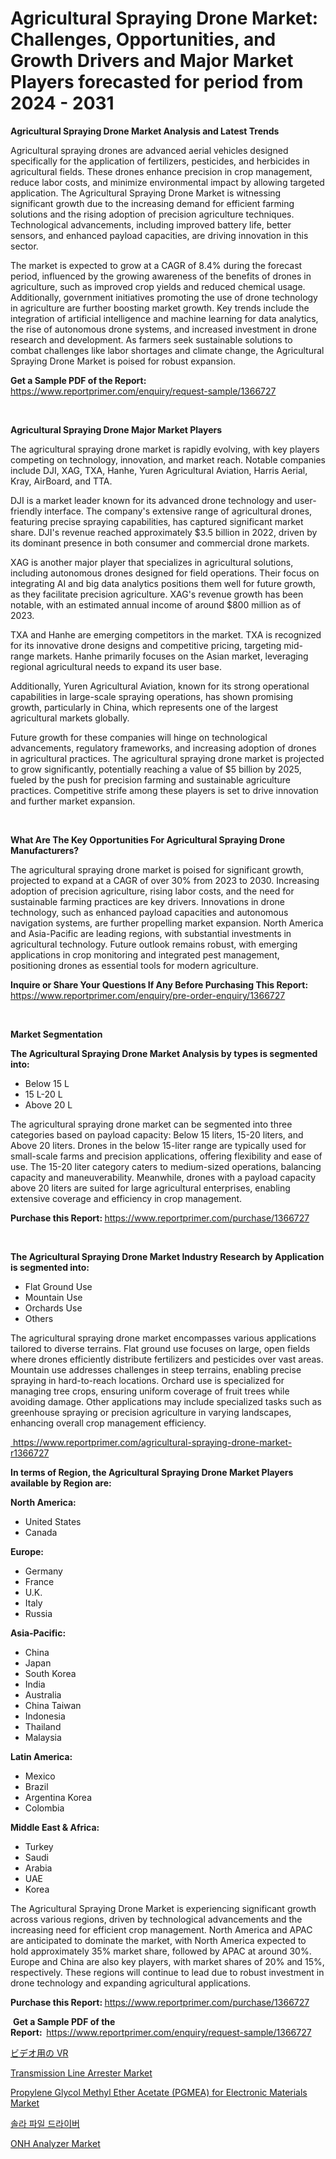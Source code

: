 <p><h1>Agricultural Spraying Drone Market: Challenges, Opportunities, and Growth Drivers and Major Market Players forecasted for period from 2024 - 2031</h1></p><p><strong>Agricultural Spraying Drone Market Analysis and Latest Trends</strong></p>
<p><p>Agricultural spraying drones are advanced aerial vehicles designed specifically for the application of fertilizers, pesticides, and herbicides in agricultural fields. These drones enhance precision in crop management, reduce labor costs, and minimize environmental impact by allowing targeted application. The Agricultural Spraying Drone Market is witnessing significant growth due to the increasing demand for efficient farming solutions and the rising adoption of precision agriculture techniques. Technological advancements, including improved battery life, better sensors, and enhanced payload capacities, are driving innovation in this sector.</p><p>The market is expected to grow at a CAGR of 8.4% during the forecast period, influenced by the growing awareness of the benefits of drones in agriculture, such as improved crop yields and reduced chemical usage. Additionally, government initiatives promoting the use of drone technology in agriculture are further boosting market growth. Key trends include the integration of artificial intelligence and machine learning for data analytics, the rise of autonomous drone systems, and increased investment in drone research and development. As farmers seek sustainable solutions to combat challenges like labor shortages and climate change, the Agricultural Spraying Drone Market is poised for robust expansion.</p></p>
<p><strong>Get a Sample PDF of the Report:&nbsp;</strong> <a href="https://www.reportprimer.com/enquiry/request-sample/1366727">https://www.reportprimer.com/enquiry/request-sample/1366727</a></p>
<p>&nbsp;</p>
<p><strong>Agricultural Spraying Drone Major Market Players</strong></p>
<p><p>The agricultural spraying drone market is rapidly evolving, with key players competing on technology, innovation, and market reach. Notable companies include DJI, XAG, TXA, Hanhe, Yuren Agricultural Aviation, Harris Aerial, Kray, AirBoard, and TTA.</p><p>DJI is a market leader known for its advanced drone technology and user-friendly interface. The company's extensive range of agricultural drones, featuring precise spraying capabilities, has captured significant market share. DJI's revenue reached approximately $3.5 billion in 2022, driven by its dominant presence in both consumer and commercial drone markets.</p><p>XAG is another major player that specializes in agricultural solutions, including autonomous drones designed for field operations. Their focus on integrating AI and big data analytics positions them well for future growth, as they facilitate precision agriculture. XAG's revenue growth has been notable, with an estimated annual income of around $800 million as of 2023.</p><p>TXA and Hanhe are emerging competitors in the market. TXA is recognized for its innovative drone designs and competitive pricing, targeting mid-range markets. Hanhe primarily focuses on the Asian market, leveraging regional agricultural needs to expand its user base. </p><p>Additionally, Yuren Agricultural Aviation, known for its strong operational capabilities in large-scale spraying operations, has shown promising growth, particularly in China, which represents one of the largest agricultural markets globally.</p><p>Future growth for these companies will hinge on technological advancements, regulatory frameworks, and increasing adoption of drones in agricultural practices. The agricultural spraying drone market is projected to grow significantly, potentially reaching a value of $5 billion by 2025, fueled by the push for precision farming and sustainable agriculture practices. Competitive strife among these players is set to drive innovation and further market expansion.</p></p>
<p>&nbsp;</p>
<p><strong>What Are The Key Opportunities For Agricultural Spraying Drone Manufacturers?</strong></p>
<p><p>The agricultural spraying drone market is poised for significant growth, projected to expand at a CAGR of over 30% from 2023 to 2030. Increasing adoption of precision agriculture, rising labor costs, and the need for sustainable farming practices are key drivers. Innovations in drone technology, such as enhanced payload capacities and autonomous navigation systems, are further propelling market expansion. North America and Asia-Pacific are leading regions, with substantial investments in agricultural technology. Future outlook remains robust, with emerging applications in crop monitoring and integrated pest management, positioning drones as essential tools for modern agriculture.</p></p>
<p><strong>Inquire or Share Your Questions If Any Before Purchasing This Report:</strong> <a href="https://www.reportprimer.com/enquiry/pre-order-enquiry/1366727">https://www.reportprimer.com/enquiry/pre-order-enquiry/1366727</a></p>
<p>&nbsp;</p>
<p><strong>Market Segmentation</strong></p>
<p><strong>The Agricultural Spraying Drone Market Analysis by types is segmented into:</strong></p>
<p><ul><li>Below 15 L</li><li>15 L-20 L</li><li>Above 20 L</li></ul></p>
<p><p>The agricultural spraying drone market can be segmented into three categories based on payload capacity: Below 15 liters, 15-20 liters, and Above 20 liters. Drones in the below 15-liter range are typically used for small-scale farms and precision applications, offering flexibility and ease of use. The 15-20 liter category caters to medium-sized operations, balancing capacity and maneuverability. Meanwhile, drones with a payload capacity above 20 liters are suited for large agricultural enterprises, enabling extensive coverage and efficiency in crop management.</p></p>
<p><strong>Purchase this Report:&nbsp;</strong><a href="https://www.reportprimer.com/purchase/1366727">https://www.reportprimer.com/purchase/1366727</a></p>
<p>&nbsp;</p>
<p><strong>The Agricultural Spraying Drone Market Industry Research by Application is segmented into:</strong></p>
<p><ul><li>Flat Ground Use</li><li>Mountain Use</li><li>Orchards Use</li><li>Others</li></ul></p>
<p><p>The agricultural spraying drone market encompasses various applications tailored to diverse terrains. Flat ground use focuses on large, open fields where drones efficiently distribute fertilizers and pesticides over vast areas. Mountain use addresses challenges in steep terrains, enabling precise spraying in hard-to-reach locations. Orchard use is specialized for managing tree crops, ensuring uniform coverage of fruit trees while avoiding damage. Other applications may include specialized tasks such as greenhouse spraying or precision agriculture in varying landscapes, enhancing overall crop management efficiency.</p></p>
<p><a href="https://www.reportprimer.com/agricultural-spraying-drone-market-r1366727">&nbsp;https://www.reportprimer.com/agricultural-spraying-drone-market-r1366727</a></p>
<p><strong>In terms of Region, the Agricultural Spraying Drone Market Players available by Region are:</strong></p>
<p>
    <p> <strong> North America: </strong>
        <ul>
            <li>United States</li>
            <li>Canada</li>
        </ul>
        </p> 
    <p> <strong> Europe: </strong>
        <ul>
            <li>Germany</li>
            <li>France</li>
            <li>U.K.</li>
            <li>Italy</li>
            <li>Russia</li>
        </ul>
        </p> 
    <p> <strong> Asia-Pacific: </strong>
        <ul>
            <li>China</li>
            <li>Japan</li>
            <li>South Korea</li>
            <li>India</li>
            <li>Australia</li>
            <li>China Taiwan</li>
            <li>Indonesia</li>
            <li>Thailand</li>
            <li>Malaysia</li>
        </ul>
        </p> 
    <p> <strong> Latin America: </strong>
        <ul>
            <li>Mexico</li>
            <li>Brazil</li>
            <li>Argentina Korea</li>
            <li>Colombia</li>
        </ul>
        </p> 
    <p> <strong> Middle East & Africa: </strong>
        <ul>
            <li>Turkey</li>
            <li>Saudi</li>
            <li>Arabia</li>
            <li>UAE</li>
            <li>Korea</li>
        </ul>
    </p>
    </p>
<p><p>The Agricultural Spraying Drone Market is experiencing significant growth across various regions, driven by technological advancements and the increasing need for efficient crop management. North America and APAC are anticipated to dominate the market, with North America expected to hold approximately 35% market share, followed by APAC at around 30%. Europe and China are also key players, with market shares of 20% and 15%, respectively. These regions will continue to lead due to robust investment in drone technology and expanding agricultural applications.</p></p>
<p><strong>Purchase this Report: </strong><a href="https://www.reportprimer.com/purchase/1366727">https://www.reportprimer.com/purchase/1366727</a></p>
<p>&nbsp;<strong>Get a Sample PDF of the Report:&nbsp;&nbsp;</strong><a href="https://www.reportprimer.com/enquiry/request-sample/1366727">https://www.reportprimer.com/enquiry/request-sample/1366727</a></p>
<p><strong></strong></p>
<p><p><a href="https://medium.com/@uyjtuy6/%E7%8F%BE%E5%9C%A8%E3%81%AEvr%E3%83%93%E3%83%87%E3%82%AA%E5%B8%82%E5%A0%B4%E3%81%AE%E5%B1%95%E6%9C%9B%E3%81%A8%E5%B0%86%E6%9D%A5%E3%81%AE%E8%A6%8B%E9%80%9A%E3%81%97%E3%81%AF-%E5%B8%82%E5%A0%B4%E5%88%86%E6%9E%90%E3%81%A8%E5%B0%86%E6%9D%A5%E3%81%AE%E6%96%B9%E5%90%91%E6%80%A7-2024-2031-d2b63e2e39a8">ビデオ用の VR</a></p><p><a href="https://www.linkedin.com/pulse/future-trajectory-transmission-line-arrester-market-emerging-txhuc?trackingId=W6YR%2BoBSSlCbTfSg5yaQDQ%3D%3D">Transmission Line Arrester Market</a></p><p><a href="https://issuu.com/reportprime-2/docs/propylene-glycol-methyl-ether-aceta_cad569f72b4761">Propylene Glycol Methyl Ether Acetate (PGMEA) for Electronic Materials Market</a></p><p><a href="https://medium.com/@mumfie_rules_12/%EC%A0%84%EC%84%B8%EA%B3%84-%ED%83%9C%EC%96%91%EA%B4%91-%ED%8C%8C%EC%9D%BC-%EB%93%9C%EB%9D%BC%EC%9D%B4%EB%B2%84-%EC%8B%9C%EC%9E%A5-%ED%8A%B8%EB%A0%8C%EB%93%9C-%EC%98%88%EC%B8%A1-%EB%B0%8F-%EC%8B%9C%EC%9E%A5-%EC%A0%84%EB%9E%B5-%EB%B6%84%EC%84%9D-2024-2031-5668405c7fa7?postPublishedType=repub">솔라 파일 드라이버</a></p><p><a href="https://www.linkedin.com/pulse/onh-analyzer-market-global-trends-forecast-2024-2031-iris-sight-v6x1c?trackingId=MHrP1hI%2BSVurJjTbgj50Wg%3D%3D">ONH Analyzer Market</a></p></p>